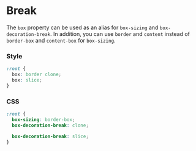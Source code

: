 # Break

The `box` property can be used as an alias for `box-sizing` and `box-decoration-break`. In addition, you can use `border` and `content` instead of `border-box` and `content-box` for `box-sizing`.

<!-- tabs:start -->

### **Style**

```css
:root {
  box: border clone;
  box: slice;
}
```

### **CSS**

```css
:root {
  box-sizing: border-box;
  box-decoration-break: clone;

  box-decoration-break: slice;
}
```

<!-- tabs:end -->
